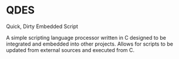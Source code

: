 # QDES
Quick, Dirty Embedded Script

A simple scripting language processor written in C designed to be integrated
and  embedded into other projects.  Allows for scripts to be updated from
external sources and executed from C.
